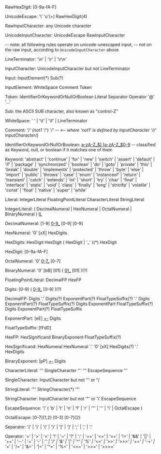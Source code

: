 RawHexDigit:
    [0-9a-fA-F]

UnicodeEscape:
    '\\'  'u'(+)  RawHexDigit(4)

RawInputCharacter:
    any Unicode character

UnicodeInputCharacter:
    UnicodeEscape
    RawInputCharacter

 
-- note:  all following rules operate on unicode-unescaped input,
--   not on the raw input, according to `UnicodeInputCharacter` above

LineTerminator:
    '\n'  |  '\r'  |  '\r\n'

InputCharacter:
    UnicodeInputCharacter but not LineTerminator

Input:
    InputElement(*)  Sub(?)

InputElement:
    WhiteSpace
    Comment
    Token

Token:
    IdentifierOrKeywordOrNullOrBoolean
    Literal
    Separator
    Operator
    '@'
    '...'

Sub:
    the ASCII SUB character, also known as "control-Z"

WhiteSpace:
    ' '  |  '\t'  |  '\f'  |  LineTerminator

Comment:
    '/*'  (not1 '*/')  '*/'  -- <-- where 'not1' is defined by InputCharacter
    '//'  InputCharacter(*)

IdentifierOrKeywordOrNullOrBoolean:
    [a-zA-Z_$]  [a-zA-Z_$0-9](*)     -- classified as Keyword, null, or boolean if it matches one of them

Keyword:
    'abstract'  |  'continue'  |  'for'         |  'new'        |  'switch'        |
    'assert'    |  'default'   |  'if'          |  'package'    |  'synchronized'  |
    'boolean'   |  'do'        |  'goto'        |  'private'    |  'this'          |
    'break'     |  'double'    |  'implements'  |  'protected'  |  'throw'         |
    'byte'      |  'else'      |  'import'      |  'public'     |  'throws'        |
    'case'      |  'enum'      |  'instanceof'  |  'return'     |  'transient'     |
    'catch'     |  'extends'   |  'int'         |  'short'      |  'try'           |
    'char'      |  'final'     |  'interface'   |  'static'     |  'void'          |
    'class'     |  'finally'   |  'long'        |  'strictfp'   |  'volatile'      |
    'const'     |  'float'     |  'native'      |  'super'      |  'while' 

Literal:
    IntegerLiteral
    FloatingPointLiteral
    CharacterLiteral
    StringLiteral

IntegerLiteral:
    ( DecimalNumeral  |  HexNumeral  |  OctalNumeral  |  BinaryNumeral )  [lL](?)

DecimalNumeral:
    [1-9]  [0-9_](*)  [0-9]
    [0-9]

HexNumeral:
    '0'  [xX]  HexDigits

HexDigits:
    HexDigit
    HexDigit  ( HexDigit  |  '_' )(*)  HexDigit 

HexDigit:
    [0-9a-fA-F]

OctalNumeral:
    '0'  [0-7_](*)  [0-7]

BinaryNumeral:
    '0'  [bB]  [01]  ( [01_](*)  [01] )(?)

FloatingPointLiteral:
    DecimalFP
    HexFP

Digits:
    [0-9]  ( [0-9_](*)  [0-9] )(?)

DecimalFP:
    Digits  '.'  Digits(?)  ExponentPart(?)  FloatTypeSuffix(?)
            '.'  Digits     ExponentPart(?)  FloatTypeSuffix(?)
    Digits                  ExponentPart     FloatTypeSuffix(?)
    Digits                  ExponentPart(?)  FloatTypeSuffix

ExponentPart:
    [eE]  [+-](?)  Digits

FloatTypeSuffix:
    [fFdD]

HexFP:
    HexSignificand  BinaryExponent  FloatTypeSuffix(?)

HexSignificand:
    HexNumeral
    HexNumeral  '.'
    '0'  [xX]  HexDigits(?)  '.'  HexDigits

BinaryExponent:
    [pP]  [+-](?)  Digits

CharacterLiteral:
    '\''  SingleCharacter  '\''
    '\''  EscapeSequence  '\''

SingleCharacter:
    InputCharacter but not '\'' or '\\'
        
StringLiteral:
    '"'  StringCharacter(*)  '"'

StringCharacter:
    InputCharacter but not '"' or '\\'
    EscapeSequence

EscapeSequence:
    '\\'  ( 'b'  |  't'  |  'n'  |  'f'  |  'r'  |  '"'  |  '\''  |  '\\'  |  OctalEscape )

OctalEscape:
    [0-7]{1,2}
    [0-3]  [0-7]{2}

Separator:
    '('  |  ')'  |  '{'  |  '}'  |  '['  |  ']'  |  ';'  |  ','  |  '.'

Operator:
    '='    |  '>'    |  '<'   |  '!'   |  '~'    |  '?'   |  ':'    |
    '=='   |  '<='   |  '>='  |  '!='  |  '&&'   |  '||'  |  '++'   |
    '--'   |  '+'    |  '-'   |  '*'   |  '/'    |  '&'   |  '|'    |
    '^'    |  '%'    |  '<<'  |  '>>'  |  '>>>'  |  '+='  |  '-='   |
    '*='   |  '/='   |  '&='  |  '|='  |  '^='   |  '%='  |  '<<='  |
    '>>='  |  '>>>='
